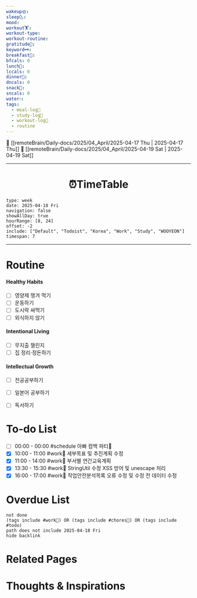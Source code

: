 ```yaml
---
wakeup🌞: 
sleep🌜: 
mood: 
workout🏋️: 
workout-type: 
workout-routine: 
gratitude🙏: 
keyword🗝️: 
breakfast🍳: 
bfcals: 0
lunch🍚: 
lccals: 0
dinner🥗: 
dncals: 0
snack🍬: 
sncals: 0
water💧: 
tags:
  - meal-log📝
  - study-log📓
  - workout-log💪
  - routine
---
```


🔺 [[remoteBrain/Daily-docs/2025/04_April/2025-04-17 Thu | 2025-04-17 Thu]]
🔻 [[remoteBrain/Daily-docs/2025/04_April/2025-04-19 Sat | 2025-04-19 Sat]]
___
<h1> <center>⏰TimeTable </center> </h1>

```gEvent
type: week
date: 2025-04-18 Fri
navigation: false
showAllDay: true
hourRange: [8, 24]
offset: -2
include: ["Default", "Todoist", "Korea", "Work", "Study", "WOOYEON"]
timespan: 7
```

--- 


# Routine 

####  Healthy Habits
- [ ] 영양제 챙겨 먹기
- [ ] 운동하기
- [ ] 도시락 싸먹기 
- [ ] 외식하지 않기 

####  Intentional Living 
- [ ] 무지출 챌린지 
- [ ] 집 정리·정돈하기

#### Intellectual Growth
- [ ] 전공공부하기
- [ ] 일본어 공부하기
- [ ] 독서하기



# To-do List

- [ ] 00:00 - 00:00 #schedule 아빠 컴백 파티🥳
- [x] 10:00 - 11:00 #work💼 세부목표 및 추진계획 수정
- [x] 11:00 - 14:00 #work💼 부서별 연간교육계획
- [x] 13:30 - 15:30 #work💼 StringUtil 수정 XSS 방어 및 unescape 처리
- [x] 16:00 - 17:00 #work💼 작업안전분석목록 오류 수정 및 수정 전 데이터 수정

# Overdue List
```tasks
not done
(tags include #work💼) OR (tags include #chores🧺) OR (tags include #todo)
path does not include 2025-04-18 Fri
hide backlink
```

# Related Pages



# Thoughts & Inspirations

